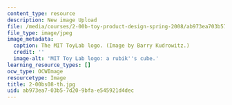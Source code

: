 ```yaml
---
content_type: resource
description: New image Upload
file: /media/courses/2-00b-toy-product-design-spring-2008/ab973ea703b57d209bfae545921d4dec_2-00bs08-th.jpg
file_type: image/jpeg
image_metadata:
  caption: The MIT ToyLab logo. (Image by Barry Kudrowitz.)
  credit: ''
  image-alt: 'MIT Toy Lab logo: a rubik''s cube.'
learning_resource_types: []
ocw_type: OCWImage
resourcetype: Image
title: 2-00bs08-th.jpg
uid: ab973ea7-03b5-7d20-9bfa-e545921d4dec
---
```

